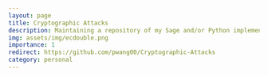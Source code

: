 ```yaml
---
layout: page
title: Cryptographic Attacks
description: Maintaining a repository of my Sage and/or Python implementations of attacks on popular ciphers and public key cryptosystems
img: assets/img/ecdouble.png
importance: 1
redirect: https://github.com/pwang00/Cryptographic-Attacks
category: personal
---
```


